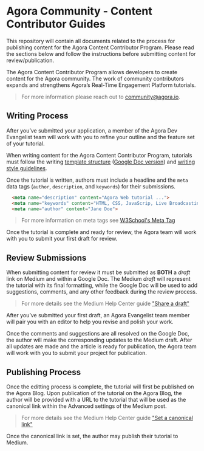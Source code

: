 # Agora Community - Content Contributor Guides #
This repository will contain all documents related to the process for publishing content for the Agora Content Contributor Program. Please read the sections below and follow the instructions before submitting content for review/publication.

The Agora Content Contributor Program allows developers to create content for the Agora community. The work of community contributors expands and strengthens Agora’s Real-Time Engagement Platform tutorials. 

> For more information please reach out to [community@agora.io](mailto:community@agora.io?subject=[GitHub]%20Content%20Contributor%20More%20Info).

## Writing Process ##
After you’ve submitted your application, a member of the Agora Dev Evangelist team will work with you to refine your outline and the feature set of your tutorial.

When writing content for the Agora Content Contributor Program, tutorials must follow the writing [template structure](/Tuturial-Structure-Template.md) ([Google Doc version](https://docs.google.com/document/d/1dgXSGk5QCZQbe7J-lUXInkcdeEBM1RDZNXNS1SGoC6I/edit?usp=sharing)) and [writing style guidelines](/content-contributor-program-writing-guidelines.pdf). 

Once the tutorial is written, authors must include a headline and the `meta` data tags (`author`, `description`, and `keywords`) for their submissions.

```html
  <meta name="description" content="Agora Web tutorial ...">
  <meta name="keywords" content="HTML, CSS, JavaScrip, Live Broadcasting, Video">
  <meta name="author" content="Jane Doe">
```
> For more information on meta tags see [W3School's Meta Tag](https://www.w3schools.com/tags/tag_meta.asp)

Once the tutorial is complete and ready for review, the Agora team will work with you to submit your first draft for review. 

## Review Submissions ##
When submitting content for review it must be submitted as **BOTH** a _draft_ link on Medium and within a Google Doc. The Medium _draft_ will represent the tutorial with its final formatting, while the Google Doc will be used to add suggestions, comments, and any other feedback during the review process. 

> For more details see the Medium Help Center guide ["Share a draft"](https://help.medium.com/hc/en-us/articles/215564177-Share-a-draft)

After you’ve submitted your first draft, an Agora Evangelist team member will pair you with an editor to help you revise and polish your work.

Once the comments and suggestions are all resolved on the Google Doc, the author will make the corresponding updates to the Medium draft. After all updates are made and the article is ready for publication, the Agora team will work with you to submit your project for publication. 

## Publishing Process ##
Once the editting process is complete, the tutorial will first be published on the Agora Blog. Upon publication of the tutorial on the Agora Blog, the author will be provided with a URL to the tutorial that will be used as the canonical link within the Advanced settings of the Medium post.
 
> For more details see the Medium Help Center guide ["Set a canonical link"](https://help.medium.com/hc/en-us/articles/360033930293-Set-a-canonical-link)

Once the canonical link is set, the author may publish their tutorial to Medium. 